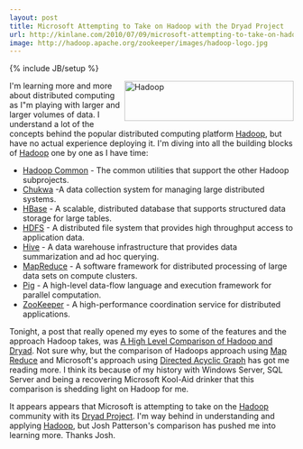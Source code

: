 ```yaml
---
layout: post
title: Microsoft Attempting to Take on Hadoop with the Dryad Project
url: http://kinlane.com/2010/07/09/microsoft-attempting-to-take-on-hadoop-with-the-dryad-project/
image: http://hadoop.apache.org/zookeeper/images/hadoop-logo.jpg
---
```

{% include JB/setup %}
<p>
     <img class="alignnone c1" title="Hadoop" src="http://hadoop.apache.org/zookeeper/images/hadoop-logo.jpg"  width="300" height="71" align="right" />I'm learning more and more about distributed computing as I"m playing with larger and larger volumes of data. I understand a lot of the concepts behind the popular distributed computing platform <a href="http://hadoop.apache.org/" target="_blank">Hadoop</a>, but have no actual experience deploying it. I'm diving into all the building blocks of <a href="http://hadoop.apache.org/" target="_blank">Hadoop</a> one by one as I have time:
</p>
<ul class="mainlist">
     <li>
          <a href="http://hadoop.apache.org/common/" target="_blank">Hadoop Common</a> - The common utilities that support the other Hadoop subprojects.
     </li>
     <li>
          <a href="http://hadoop.apache.org/chukwa/" target="_blank">Chukwa</a> -A data collection system for managing large distributed systems.
     </li>
     <li>
          <a href="HBase" target="_blank">HBase</a> - A scalable, distributed database that supports structured data storage for large tables.
     </li>
     <li>
          <a href="http://hadoop.apache.org/hdfs/">HDFS</a> - A distributed file system that provides high throughput access to application data.
     </li>
     <li>
          <a href="http://hadoop.apache.org/hive/" target="_blank">Hive</a> - A data warehouse infrastructure that provides data summarization and ad hoc querying.
     </li>
     <li>
          <a href="http://hadoop.apache.org/mapreduce/" target="_blank">MapReduce</a> - A software framework for distributed processing of large data sets on compute clusters.
     </li>
     <li>
          <a href="http://hadoop.apache.org/pig/" target="_blank">Pig</a> - A high-level data-flow language and execution framework for parallel computation.
     </li>
     <li>
          <a href="http://hadoop.apache.org/zookeeper/" target="_blank">ZooKeeper</a> - A high-performance coordination service for distributed applications.
     </li>
</ul>
<p>
     Tonight, a post that really opened my eyes to some of the features and the approach Hadoop takes, was <a href="http://jpatterson.floe.tv/index.php/2009/07/20/a-high-level-comparison-of-hadoop-and-dryad/" target="_blank">A High Level Comparison of Hadoop and Dryad</a>. Not sure why, but the comparison of Hadoops approach using <a href="http://en.wikipedia.org/wiki/MapReduce" target="_blank">Map Reduce</a> and Microsoft's approach using <a href="http://en.wikipedia.org/wiki/Directed_acyclic_graph" target="_blank">Directed Acyclic Graph</a> has got me reading more. I think its because of my history with Windows Server, SQL Server and being a recovering Microsoft Kool-Aid drinker that this comparison is shedding light on Hadoop for me.
</p>

<p>
     It appears appears that Microsoft is attempting to take on the <a href="http://hadoop.apache.org/" target="_blank">Hadoop</a> community with its <a href="http://research.microsoft.com/en-us/projects/Dryad/">Dryad Project</a>. I'm way behind in understanding and applying <a href="http://hadoop.apache.org/" target="_blank">Hadoop</a>, but Josh Patterson's comparison has pushed me into learning more. Thanks Josh.
</p>